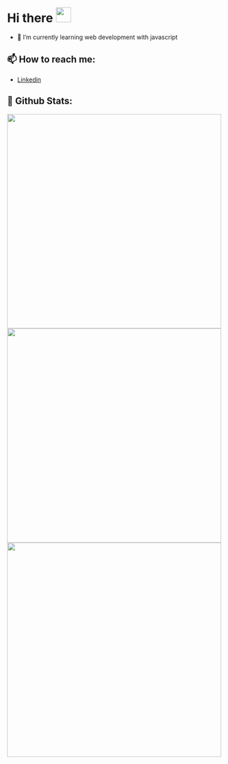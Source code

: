 # Hi there <img src="https://media.giphy.com/media/hvRJCLFzcasrR4ia7z/giphy.gif" width="35px">

- 🌱 I’m currently learning web development with javascript

## 📫 How to reach me:
- [Linkedin](https://www.linkedin.com/in/nicolas-vycas-nery/)

## 🎸 Github Stats:
<div style="display: inline">
  <img src="https://github-readme-stats.vercel.app/api/?username=tomast1337&count_private=true&theme=highcontrast&showicons=true&include_all_commits=true&hide_border=true" width="500">
   <img src="https://github-readme-stats.vercel.app/api/top-langs/?username=tomast1337&layout=compact&theme=highcontrast&langs_count=10&hide_border=true" width="500"> 
   <img src="https://github-readme-streak-stats.herokuapp.com/?user=tomast1337&layout=compact&theme=highcontrast&langs_count=10&hide_border=true" width="500"/>
</div>
